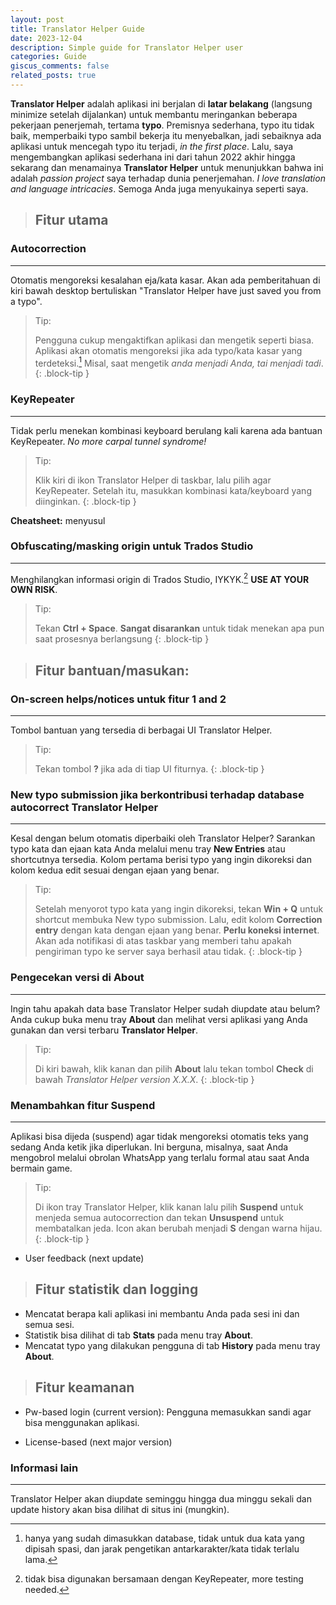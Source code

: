 ```yaml
---
layout: post
title: Translator Helper Guide
date: 2023-12-04
description: Simple guide for Translator Helper user
categories: Guide
giscus_comments: false
related_posts: true
---
```

**Translator Helper** adalah aplikasi ini berjalan di **latar belakang** (langsung minimize setelah dijalankan) untuk  membantu meringankan beberapa pekerjaan penerjemah, tertama **typo**.
Premisnya sederhana, typo itu tidak baik, memperbaiki typo sambil bekerja itu menyebalkan, jadi sebaiknya ada aplikasi untuk mencegah typo itu terjadi, _in the first place_.
Lalu, saya mengembangkan aplikasi sederhana ini dari tahun 2022 akhir hingga sekarang dan menamainya **Translator Helper** untuk menunjukkan bahwa ini adalah _passion project_ saya terhadap dunia penerjemahan.
_I love translation and language intricacies_.
Semoga Anda juga menyukainya seperti saya.

> ## Fitur utama

### Autocorrection
---
Otomatis mengoreksi kesalahan eja/kata kasar.
Akan ada pemberitahuan di kiri bawah desktop bertuliskan "Translator Helper have just saved you from a typo".

> Tip:
> 
> Pengguna cukup mengaktifkan aplikasi dan mengetik seperti biasa.
> Aplikasi akan otomatis mengoreksi jika ada typo/kata kasar yang terdeteksi.[^1]
> Misal, saat mengetik *anda menjadi Anda, tai menjadi tadi*.
{: .block-tip }

### KeyRepeater
---
Tidak perlu menekan kombinasi keyboard berulang kali karena ada bantuan KeyRepeater. *No more carpal tunnel syndrome!*

> Tip:
> 
> Klik kiri di ikon Translator Helper di taskbar, lalu pilih agar KeyRepeater.
> Setelah itu, masukkan kombinasi kata/keyboard yang diinginkan.
{: .block-tip }

**Cheatsheet:** menyusul

### Obfuscating/masking origin untuk Trados Studio
---
Menghilangkan informasi origin di Trados Studio, IYKYK.[^2] **USE AT YOUR OWN RISK**.

> Tip:
> 
> Tekan **Ctrl + Space**.
> **Sangat disarankan** untuk tidak menekan apa pun saat prosesnya berlangsung
{: .block-tip }  

> ## Fitur bantuan/masukan:

### On-screen helps/notices untuk fitur 1 and 2
---
Tombol bantuan yang tersedia di berbagai UI Translator Helper.

> Tip:
> 
> Tekan tombol **?** jika ada di tiap UI fiturnya.
{: .block-tip }

### New typo submission jika berkontribusi terhadap database autocorrect Translator Helper
---
Kesal dengan belum otomatis diperbaiki oleh Translator Helper?
Sarankan typo kata dan ejaan kata Anda melalui menu tray **New Entries** atau shortcutnya tersedia.
Kolom pertama berisi typo yang ingin dikoreksi dan kolom kedua edit sesuai dengan ejaan yang benar.

> Tip:
> 
> Setelah menyorot typo kata yang ingin dikoreksi, tekan **Win + Q** untuk shortcut membuka New typo submission.
> Lalu, edit kolom **Correction entry** dengan kata dengan ejaan yang benar.
> **Perlu koneksi internet**.
> Akan ada notifikasi di atas taskbar yang memberi tahu apakah pengiriman typo ke server saya berhasil atau tidak.
{: .block-tip }

### Pengecekan versi di About
---
Ingin tahu apakah data base Translator Helper sudah diupdate atau belum?
Anda cukup buka menu tray **About** dan melihat versi aplikasi yang Anda gunakan dan versi terbaru **Translator Helper**.

> Tip:
> 
> Di kiri bawah, klik kanan dan pilih **About** lalu tekan tombol **Check** di bawah *Translator Helper version X.X.X*.
{: .block-tip }

### Menambahkan fitur Suspend
---
Aplikasi bisa dijeda (suspend) agar tidak mengoreksi otomatis teks yang sedang Anda ketik jika diperlukan.
Ini berguna, misalnya, saat Anda mengobrol melalui obrolan WhatsApp yang terlalu formal atau saat Anda bermain game.

> Tip:
> 
> Di ikon tray Translator Helper, klik kanan lalu pilih **Suspend** untuk menjeda semua autocorrection dan tekan **Unsuspend** untuk membatalkan jeda.
> Icon akan berubah menjadi **S** dengan warna hijau.
{: .block-tip }

- User feedback (next update)

> ## Fitur statistik dan logging

- Mencatat berapa kali aplikasi ini membantu Anda pada sesi ini dan semua sesi.
- Statistik bisa dilihat di tab **Stats** pada menu tray **About**.
- Mencatat typo yang dilakukan pengguna di tab **History** pada menu tray **About**.

> ## Fitur keamanan

- Pw-based login (current version):
Pengguna memasukkan sandi agar bisa menggunakan aplikasi. 

- License-based (next major version)

### Informasi lain
---
Translator Helper akan diupdate seminggu hingga dua minggu sekali dan update history akan bisa dilihat di situs ini (mungkin).

[^1]: hanya yang sudah dimasukkan database, tidak untuk dua kata yang dipisah spasi, dan jarak pengetikan antarkarakter/kata tidak terlalu lama.
[^2]: tidak bisa digunakan bersamaan dengan KeyRepeater, more testing needed.
